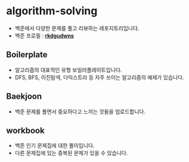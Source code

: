 # algorithm-solving

- 백준에서 다양한 문제를 풀고 리뷰하는 레포지토리입니다.
- 백준 프로필 : [**rkdgudwns**](https://www.acmicpc.net/user/rkdgudwns)

## Boilerplate

- 알고리즘의 대표적인 유형 보일러플레이트입니다.
- DFS, BFS, 이진탐색, 다익스트라 등 자주 쓰이는 알고리즘의 예제가 있습니다.

## Baekjoon

- 백준 문제를 풀면서 중요하다고 느끼는 것들을 업로드합니다.

## workbook

- 백준 인기 문제집에 대한 풀이입니다.
- 다른 문제집에 있는 중복된 문제가 있을 수 있습니다.
